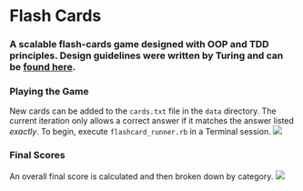 #  Flash Cards
### A scalable flash-cards game designed with OOP and TDD principles. Design guidelines were written by Turing and can be [found here](http://backend.turing.io/module1/projects/flashcards).

### Playing the Game
New cards can be added to the `cards.txt` file in the `data` directory. The current iteration only allows a correct answer if it matches the answer listed *exactly*. To begin, execute `flashcard_runner.rb` in a Terminal session.
![](demo1)

### Final Scores
An overall final score is calculated and then broken down by category.
![](demo2)
